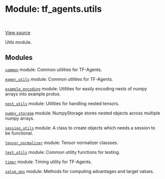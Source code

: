 <div itemscope itemtype="http://developers.google.com/ReferenceObject">
<meta itemprop="name" content="tf_agents.utils" />
<meta itemprop="path" content="Stable" />
</div>

# Module: tf_agents.utils

<table class="tfo-notebook-buttons tfo-api" align="left">
</table>

<a target="_blank" href="https://github.com/tensorflow/agents/tree/master/tf_agents/utils/__init__.py">View
source</a>

Utils module.

<!-- Placeholder for "Used in" -->


## Modules

[`common`](../tf_agents/utils/common.md) module: Common utilities for TF-Agents.

[`eager_utils`](../tf_agents/utils/eager_utils.md) module: Common utilities for TF-Agents.

[`example_encoding`](../tf_agents/utils/example_encoding.md) module: Utilities for easily encoding nests of numpy arrays into example protos.

[`nest_utils`](../tf_agents/utils/nest_utils.md) module: Utilities for handling nested tensors.

[`numpy_storage`](../tf_agents/utils/numpy_storage.md) module: NumpyStorage stores nested objects across multiple numpy arrays.

[`session_utils`](../tf_agents/utils/session_utils.md) module: A class to create objects which needs a session to be functional.

[`tensor_normalizer`](../tf_agents/utils/tensor_normalizer.md) module: Tensor normalizer classses.

[`test_utils`](../tf_agents/utils/test_utils.md) module: Common utility functions for testing.

[`timer`](../tf_agents/utils/timer.md) module: Timing utility for TF-Agents.

[`value_ops`](../tf_agents/utils/value_ops.md) module: Methods for computing advantages and target values.

